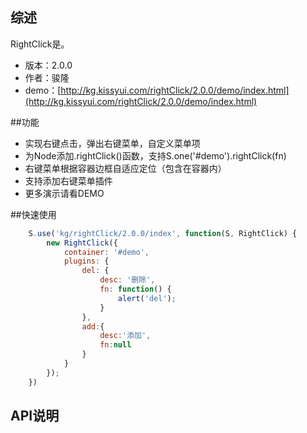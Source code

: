 ## 综述

RightClick是。

* 版本：2.0.0
* 作者：骏隆
* demo：[http://kg.kissyui.com/rightClick/2.0.0/demo/index.html](http://kg.kissyui.com/rightClick/2.0.0/demo/index.html)

##功能
* 实现右键点击，弹出右键菜单，自定义菜单项
* 为Node添加.rightClick()函数，支持S.one('#demo').rightClick(fn)
* 右键菜单根据容器边框自适应定位（包含在容器内）
* 支持添加右键菜单插件
* 更多演示请看DEMO

##快速使用

```javascript		
    S.use('kg/rightClick/2.0.0/index', function(S, RightClick) {
        new RightClick({
            container: '#demo',
            plugins: {
                del: {
                    desc: '删除',
                    fn: function() {
                        alert('del');
                    }
                },
                add:{
                    desc:'添加',
                    fn:null
                }
            }
        });
    })
```
	
	

## API说明


